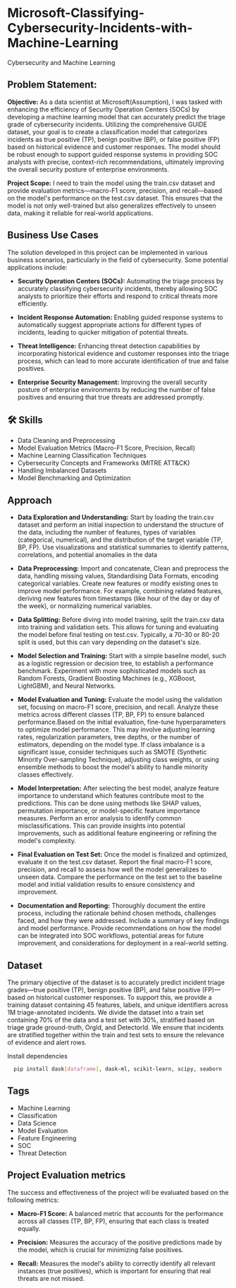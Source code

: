 # Microsoft-Classifying-Cybersecurity-Incidents-with-Machine-Learning

Cybersecurity and Machine Learning


## Problem Statement:

**Objective:**
 As a data scientist at Microsoft(Assumption), I was tasked with enhancing the efficiency of Security Operation Centers (SOCs) by developing a machine learning model that can accurately predict the triage grade of cybersecurity incidents. Utilizing the comprehensive GUIDE dataset, your goal is to create a classification model that categorizes incidents as true positive (TP), benign positive (BP), or false positive (FP) based on historical evidence and customer responses. The model should be robust enough to support guided response systems in providing SOC analysts with precise, context-rich recommendations, ultimately improving the overall security posture of enterprise environments.

**Project Scope:**
I need to train the model using the train.csv dataset and provide evaluation metrics—macro-F1 score, precision, and recall—based on the model's performance on the test.csv dataset. This ensures that the model is not only well-trained but also generalizes effectively to unseen data, making it reliable for real-world applications.


## Business Use Cases

The solution developed in this project can be implemented in various business scenarios, particularly in the field of cybersecurity. Some potential applications include:

- **Security Operation Centers (SOCs):** Automating the triage process by accurately classifying cybersecurity incidents, thereby allowing SOC analysts to prioritize their efforts and respond to critical threats more efficiently.

- **Incident Response Automation:** Enabling guided response systems to automatically suggest appropriate actions for different types of incidents, leading to quicker mitigation of potential threats.

- **Threat Intelligence:** Enhancing threat detection capabilities by incorporating historical evidence and customer responses into the triage process, which can lead to more accurate identification of true and false positives.

- **Enterprise Security Management:** Improving the overall security posture of enterprise environments by reducing the number of false positives and ensuring that true threats are addressed promptly.



## 🛠 Skills
- Data Cleaning and Preprocessing
- Model Evaluation Metrics (Macro-F1 Score, Precision, Recall)
- Machine Learning Classification Techniques
- Cybersecurity Concepts and Frameworks (MITRE ATT&CK)
- Handling Imbalanced Datasets
- Model Benchmarking and Optimization




## Approach

- **Data Exploration and Understanding:** Start by loading the train.csv dataset and perform an initial inspection to understand the structure of the data, including the number of features, types of variables (categorical, numerical), and the distribution of the target variable (TP, BP, FP). Use visualizations and statistical summaries to identify patterns, correlations, and potential anomalies in the data

- **Data Preprocessing:** Import and concatenate, Clean and preprocess the data, handling missing values, Standardising Data Formats, encoding categorical variables. Create new features or modify existing ones to improve model performance. For example, combining related features, deriving new features from timestamps (like hour of the day or day of the week), or normalizing numerical variables.

-  **Data Splitting:** Before diving into model training, split the train.csv data into training and validation sets. This allows for tuning and evaluating the model before final testing on test.csv. Typically, a 70-30 or 80-20 split is used, but this can vary depending on the dataset's size.

- **Model Selection and Training:** Start with a simple baseline model, such as a logistic regression or decision tree, to establish a performance benchmark. Experiment with more sophisticated models such as Random Forests, Gradient Boosting Machines (e.g., XGBoost, LightGBM), and Neural Networks.


- **Model Evaluation and Tuning:** Evaluate the model using the validation set, focusing on macro-F1 score, precision, and recall. Analyze these metrics across different classes (TP, BP, FP) to ensure balanced performance.Based on the initial evaluation, fine-tune hyperparameters to optimize model performance. This may involve adjusting learning rates, regularization parameters, tree depths, or the number of estimators, depending on the model type. If class imbalance is a significant issue, consider techniques such as SMOTE (Synthetic Minority Over-sampling Technique), adjusting class weights, or using ensemble methods to boost the model's ability to handle minority classes effectively.

- **Model Interpretation:** After selecting the best model, analyze feature importance to understand which features contribute most to the predictions. This can be done using methods like SHAP values, permutation importance, or model-specific feature importance measures. Perform an error analysis to identify common misclassifications. This can provide insights into potential improvements, such as additional feature engineering or refining the model's complexity.

- **Final Evaluation on Test Set:** Once the model is finalized and optimized, evaluate it on the test.csv dataset. Report the final macro-F1 score, precision, and recall to assess how well the model generalizes to unseen data. Compare the performance on the test set to the baseline model and initial validation results to ensure consistency and improvement.


-  **Documentation and Reporting:** Thoroughly document the entire process, including the rationale behind chosen methods, challenges faced, and how they were addressed. Include a summary of key findings and model performance. Provide recommendations on how the model can be integrated into SOC workflows, potential areas for future improvement, and considerations for deployment in a real-world setting.


## Dataset

The primary objective of the dataset is to accurately predict incident triage grades—true positive (TP), benign positive (BP), and false positive (FP)—based on historical customer responses. To support this, we provide a training dataset containing 45 features, labels, and unique identifiers across 1M triage-annotated incidents. We divide the dataset into a train set containing 70% of the data and a test set with 30%, stratified based on triage grade ground-truth, OrgId, and DetectorId. We ensure that incidents are stratified together within the train and test sets to ensure the relevance of evidence and alert rows.


Install dependencies

```bash
  pip install dask[dataframe], dask-ml, scikit-learn, scipy, seaborn 
```


## Tags

- Machine Learning
- Classification
- Data Science
- Model Evaluation
- Feature Engineering
- SOC
- Threat Detection



## Project Evaluation metrics

The success and effectiveness of the project will be evaluated based on the following metrics:

- **Macro-F1 Score:** A balanced metric that accounts for the performance across all classes (TP, BP, FP), ensuring that each class is treated equally.

- **Precision:** Measures the accuracy of the positive predictions made by the model, which is crucial for minimizing false positives.

- **Recall:** Measures the model's ability to correctly identify all relevant instances (true positives), which is important for ensuring that real threats are not missed.
